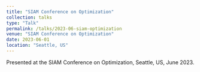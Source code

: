 ```yaml
---
title: "SIAM Conference on Optimization"
collection: talks
type: "Talk"
permalink: /talks/2023-06-siam-optimization
venue: "SIAM Conference on Optimization"
date: 2023-06-01
location: "Seattle, US"
---
```


Presented at the SIAM Conference on Optimization, Seattle, US, June 2023.
